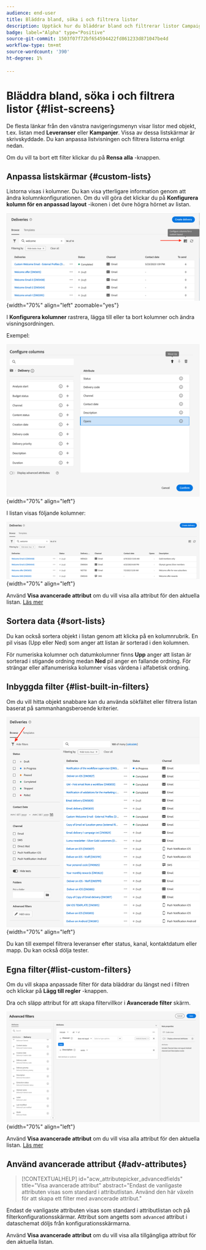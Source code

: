 ```yaml
---
audience: end-user
title: Bläddra bland, söka i och filtrera listor
description: Upptäck hur du bläddrar bland och filtrerar listor Campaign Web v8
badge: label="Alpha" type="Positive"
source-git-commit: 1503f07f72bf654594422fd861233d871047be4d
workflow-type: tm+mt
source-wordcount: '390'
ht-degree: 1%

---
```



# Bläddra bland, söka i och filtrera listor {#list-screens}

De flesta länkar från den vänstra navigeringsmenyn visar listor med objekt, t.ex. listan med **Leveranser** eller **Kampanjer**. Vissa av dessa listskärmar är skrivskyddade. Du kan anpassa listvisningen och filtrera listorna enligt nedan.

Om du vill ta bort ett filter klickar du på **Rensa alla** -knappen.

## Anpassa listskärmar {#custom-lists}

Listorna visas i kolumner. Du kan visa ytterligare information genom att ändra kolumnkonfigurationen. Om du vill göra det klickar du på **Konfigurera kolumn för en anpassad layout** -ikonen i det övre högra hörnet av listan.

![](assets/config-columns.png){width="70%" align="left" zoomable="yes"}

I **Konfigurera kolumner** rastrera, lägga till eller ta bort kolumner och ändra visningsordningen.

Exempel:

![](assets/columns.png){width="70%" align="left"}

I listan visas följande kolumner:

![](assets/column-sample.png){width="70%" align="left"}

Använd **Visa avancerade attribut** om du vill visa alla attribut för den aktuella listan. [Läs mer](#adv-attributes)

## Sortera data {#sort-lists}

Du kan också sortera objekt i listan genom att klicka på en kolumnrubrik. En pil visas (Upp eller Ned) som anger att listan är sorterad i den kolumnen.

För numeriska kolumner och datumkolumner finns **Upp** anger att listan är sorterad i stigande ordning medan **Ned** pil anger en fallande ordning. För strängar eller alfanumeriska kolumner visas värdena i alfabetisk ordning.

## Inbyggda filter {#list-built-in-filters}

Om du vill hitta objekt snabbare kan du använda sökfältet eller filtrera listan baserat på sammanhangsberoende kriterier.

![](assets/filter.png){width="70%" align="left"}

Du kan till exempel filtrera leveranser efter status, kanal, kontaktdatum eller mapp. Du kan också dölja tester.

## Egna filter{#list-custom-filters}

Om du vill skapa anpassade filter för data bläddrar du längst ned i filtren och klickar på **Lägg till regler** -knappen.

Dra och släpp attribut för att skapa filtervillkor i **Avancerade filter** skärm.

![](assets/custom-filter.png){width="70%" align="left"}

Använd **Visa avancerade attribut** om du vill visa alla attribut för den aktuella listan. [Läs mer](#adv-attributes)

## Använd avancerade attribut {#adv-attributes}

>[!CONTEXTUALHELP]
>id="acw_attributepicker_advancedfields"
>title="Visa avancerade attribut"
>abstract="Endast de vanligaste attributen visas som standard i attributlistan. Använd den här växeln för att skapa ett filter med avancerade attribut."

Endast de vanligaste attributen visas som standard i attributlistan och på filterkonfigurationsskärmar. Attribut som angetts som `advanced` attribut i dataschemat döljs från konfigurationsskärmarna.

Använd **Visa avancerade attribut** om du vill visa alla tillgängliga attribut för den aktuella listan.
